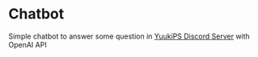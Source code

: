 # Chatbot

Simple chatbot to answer some question in [YuukiPS Discord Server](https://discord.yuuki.me) with OpenAI API